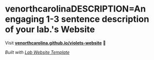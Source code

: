 
# venorthcarolinaDESCRIPTION=An engaging 1-3 sentence description of your lab.'s Website

Visit **[venorthcarolina.github.io/violets-website](https://venorthcarolina.github.io/violets-website)** 🚀

_Built with [Lab Website Template](https://greene-lab.gitbook.io/lab-website-template-docs)_
